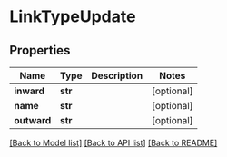 # LinkTypeUpdate


## Properties
Name | Type | Description | Notes
------------ | ------------- | ------------- | -------------
**inward** | **str** |  | [optional] 
**name** | **str** |  | [optional] 
**outward** | **str** |  | [optional] 

[[Back to Model list]](../README.md#documentation-for-models) [[Back to API list]](../README.md#documentation-for-api-endpoints) [[Back to README]](../README.md)


